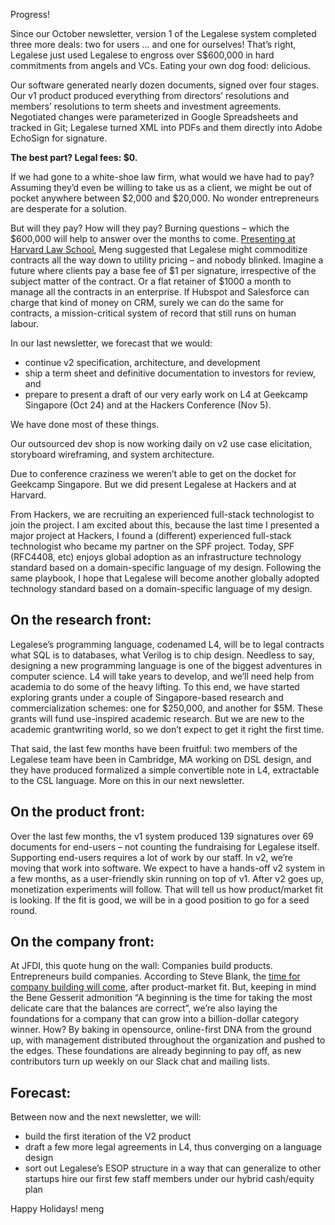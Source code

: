 Progress!

Since our October newsletter, version 1 of the Legalese system completed three more deals: two for users … and one for ourselves! That’s right, Legalese just used Legalese to engross over S$600,000 in hard commitments from angels and VCs. Eating your own dog food: delicious.

Our software generated nearly dozen documents, signed over four stages. Our v1 product produced everything from directors’ resolutions and members’ resolutions to term sheets and investment agreements. Negotiated changes were parameterized in Google Spreadsheets and tracked in Git; Legalese turned XML into PDFs and them directly into Adobe EchoSign for signature.

**The best part? Legal fees: $0.**

If we had gone to a white-shoe law firm, what would we have had to pay? Assuming they’d even be willing to take us as a client, we might be out of pocket anywhere between $2,000 and $20,000. No wonder entrepreneurs are desperate for a solution.

But will they pay? How will they pay? Burning questions – which the $600,000 will help to answer over the months to come. [Presenting at Harvard Law School](https://cyber.harvard.edu/events/2016/12/Algorithms), Meng suggested that Legalese might commoditize contracts all the way down to utility pricing – and nobody blinked. Imagine a future where clients pay a base fee of $1 per signature, irrespective of the subject matter of the contract. Or a flat retainer of $1000 a month to manage all the contracts in an enterprise. If Hubspot and Salesforce can charge that kind of money on CRM, surely we can do the same for contracts, a mission-critical system of record that still runs on human labour.

In our last newsletter, we forecast that we would:
* continue v2 specification, architecture, and development
* ship a term sheet and definitive documentation to investors for review, and
* prepare to present a draft of our very early work on L4 at Geekcamp Singapore (Oct 24) and at the Hackers Conference (Nov 5).

We have done most of these things.

Our outsourced dev shop is now working daily on v2 use case elicitation, storyboard wireframing, and system architecture.

Due to conference craziness we weren’t able to get on the docket for Geekcamp Singapore. But we did present Legalese at Hackers and at Harvard.

From Hackers, we are recruiting an experienced full-stack technologist to join the project. I am excited about this, because the last time I presented a major project at Hackers, I found a (different) experienced full-stack technologist who became my partner on the SPF project. Today, SPF (RFC4408, etc) enjoys global adoption as an infrastructure technology standard based on a domain-specific language of my design. Following the same playbook, I hope that Legalese will become another globally adopted technology standard based on a domain-specific language of my design.

## On the research front:

Legalese’s programming language, codenamed L4, will be to legal contracts what SQL is to databases, what Verilog is to chip design. Needless to say, designing a new programming language is one of the biggest adventures in computer science. L4 will take years to develop, and we’ll need help from academia to do some of the heavy lifting. To this end, we have started exploring grants under a couple of Singapore-based research and commercialization schemes: one for $250,000, and another for $5M. These grants will fund use-inspired academic research. But we are new to the academic grantwriting world, so we don’t expect to get it right the first time.

That said, the last few months have been fruitful: two members of the Legalese team have been in Cambridge, MA working on DSL design, and they have produced formalized a simple convertible note in L4, extractable to the CSL language. More on this in our next newsletter.

## On the product front:

Over the last few months, the v1 system produced 139 signatures over 69 documents for end-users – not counting the fundraising for Legalese itself. Supporting end-users requires a lot of work by our staff. In v2, we’re moving that work into software. We expect to have a hands-off v2 system in a few months, as a user-friendly skin running on top of v1. After v2 goes up, monetization experiments will follow. That will tell us how product/market fit is looking. If the fit is good, we will be in a good position to go for a seed round.

## On the company front:

At JFDI, this quote hung on the wall: Companies build products. Entrepreneurs build companies. According to Steve Blank, the [time for company building will come](https://www.youtube.com/watch?v=xr2zFXblSRM&feature=youtu.be&t=59s), after product-market fit. But, keeping in mind the Bene Gesserit admonition “A beginning is the time for taking the most delicate care that the balances are correct”, we’re also laying the foundations for a company that can grow into a billion-dollar category winner. How? By baking in opensource, online-first DNA from the ground up, with management distributed throughout the organization and pushed to the edges. These foundations are already beginning to pay off, as new contributors turn up weekly on our Slack chat and mailing lists.

## Forecast:

Between now and the next newsletter, we will:
* build the first iteration of the V2 product
* draft a few more legal agreements in L4, thus converging on a language design
* sort out Legalese’s ESOP structure in a way that can generalize to other startups hire our first few staff members under our hybrid cash/equity plan

Happy Holidays!
meng
